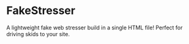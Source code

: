 # FakeStresser
A lightweight fake web stresser build in a single HTML file! Perfect for driving skids to your site.
